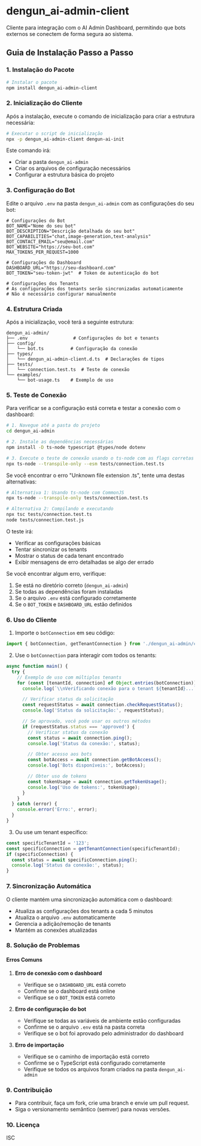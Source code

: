 # dengun_ai-admin-client

Cliente para integração com o AI Admin Dashboard, permitindo que bots externos se conectem de forma segura ao sistema.

## Guia de Instalação Passo a Passo

### 1. Instalação do Pacote

```bash
# Instalar o pacote
npm install dengun_ai-admin-client
```

### 2. Inicialização do Cliente

Após a instalação, execute o comando de inicialização para criar a estrutura necessária:

```bash
# Executar o script de inicialização
npx -p dengun_ai-admin-client dengun-ai-init
```

Este comando irá:
- Criar a pasta `dengun_ai-admin`
- Criar os arquivos de configuração necessários
- Configurar a estrutura básica do projeto

### 3. Configuração do Bot

Edite o arquivo `.env` na pasta `dengun_ai-admin` com as configurações do seu bot:

```env
# Configurações do Bot
BOT_NAME="Nome do seu bot"
BOT_DESCRIPTION="Descrição detalhada do seu bot"
BOT_CAPABILITIES="chat,image-generation,text-analysis"
BOT_CONTACT_EMAIL="seu@email.com"
BOT_WEBSITE="https://seu-bot.com"
MAX_TOKENS_PER_REQUEST=1000

# Configurações do Dashboard
DASHBOARD_URL="https://seu-dashboard.com"
BOT_TOKEN="seu-token-jwt"  # Token de autenticação do bot

# Configurações dos Tenants
# As configurações dos tenants serão sincronizadas automaticamente
# Não é necessário configurar manualmente
```

### 4. Estrutura Criada

Após a inicialização, você terá a seguinte estrutura:

```
dengun_ai-admin/
├── .env                 # Configurações do bot e tenants
├── config/
│   └── bot.ts          # Configuração da conexão
├── types/
│   └── dengun_ai-admin-client.d.ts  # Declarações de tipos
├── tests/
│   └── connection.test.ts  # Teste de conexão
└── examples/
    └── bot-usage.ts    # Exemplo de uso
```

### 5. Teste de Conexão

Para verificar se a configuração está correta e testar a conexão com o dashboard:

```bash
# 1. Navegue até a pasta do projeto
cd dengun_ai-admin

# 2. Instale as dependências necessárias
npm install -D ts-node typescript @types/node dotenv

# 3. Execute o teste de conexão usando o ts-node com as flags corretas
npx ts-node --transpile-only --esm tests/connection.test.ts
```

Se você encontrar o erro "Unknown file extension .ts", tente uma destas alternativas:

```bash
# Alternativa 1: Usando ts-node com CommonJS
npx ts-node --transpile-only tests/connection.test.ts

# Alternativa 2: Compilando e executando
npx tsc tests/connection.test.ts
node tests/connection.test.js
```

O teste irá:
- Verificar as configurações básicas
- Tentar sincronizar os tenants
- Mostrar o status de cada tenant encontrado
- Exibir mensagens de erro detalhadas se algo der errado

Se você encontrar algum erro, verifique:
1. Se está no diretório correto (`dengun_ai-admin`)
2. Se todas as dependências foram instaladas
3. Se o arquivo `.env` está configurado corretamente
4. Se o `BOT_TOKEN` e `DASHBOARD_URL` estão definidos

### 6. Uso do Cliente

1. Importe o `botConnection` em seu código:

```typescript
import { botConnection, getTenantConnection } from './dengun_ai-admin/config/bot';
```

2. Use o `botConnection` para interagir com todos os tenants:

```typescript
async function main() {
  try {
    // Exemplo de uso com múltiplos tenants
    for (const [tenantId, connection] of Object.entries(botConnection)) {
      console.log(`\\nVerificando conexão para o tenant ${tenantId}...`);

      // Verificar status da solicitação
      const requestStatus = await connection.checkRequestStatus();
      console.log('Status da solicitação:', requestStatus);

      // Se aprovado, você pode usar os outros métodos
      if (requestStatus.status === 'approved') {
        // Verificar status da conexão
        const status = await connection.ping();
        console.log('Status da conexão:', status);

        // Obter acesso aos bots
        const botAccess = await connection.getBotAccess();
        console.log('Bots disponíveis:', botAccess);

        // Obter uso de tokens
        const tokenUsage = await connection.getTokenUsage();
        console.log('Uso de tokens:', tokenUsage);
      }
    }
  } catch (error) {
    console.error('Erro:', error);
  }
}
```

3. Ou use um tenant específico:

```typescript
const specificTenantId = '123';
const specificConnection = getTenantConnection(specificTenantId);
if (specificConnection) {
  const status = await specificConnection.ping();
  console.log('Status da conexão:', status);
}
```

### 7. Sincronização Automática

O cliente mantém uma sincronização automática com o dashboard:
- Atualiza as configurações dos tenants a cada 5 minutos
- Atualiza o arquivo `.env` automaticamente
- Gerencia a adição/remoção de tenants
- Mantém as conexões atualizadas

### 8. Solução de Problemas

#### Erros Comuns

1. **Erro de conexão com o dashboard**
   - Verifique se o `DASHBOARD_URL` está correto
   - Confirme se o dashboard está online
   - Verifique se o `BOT_TOKEN` está correto

2. **Erro de configuração do bot**
   - Verifique se todas as variáveis de ambiente estão configuradas
   - Confirme se o arquivo `.env` está na pasta correta
   - Verifique se o bot foi aprovado pelo administrador do dashboard

3. **Erro de importação**
   - Verifique se o caminho de importação está correto
   - Confirme se o TypeScript está configurado corretamente
   - Verifique se todos os arquivos foram criados na pasta `dengun_ai-admin`

### 9. Contribuição
- Para contribuir, faça um fork, crie uma branch e envie um pull request.
- Siga o versionamento semântico (semver) para novas versões.

### 10. Licença
ISC
